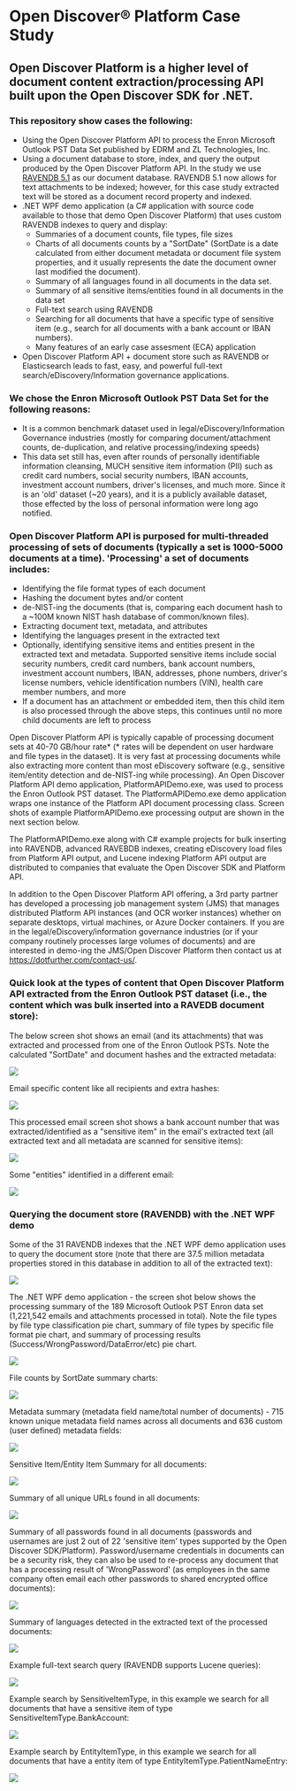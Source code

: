 # Open Discover® Platform Case Study
## Open Discover Platform is a higher level of document content extraction/processing API built upon the Open Discover SDK for .NET. 
### This repository show cases the following:
  - Using the Open Discover Platform API to process the Enron Microsoft Outlook PST Data Set published by EDRM and ZL Technologies, Inc.   
  - Using a document database to store, index, and query the output produced by the Open Discover Platform API. In the study we use [RAVENDB 5.1](https://ravendb.net/) as our document database. RAVENDB 5.1 now allows for text attachments to be indexed; however, for this case study extracted text will be stored as a document record property and indexed. 
  - .NET WPF demo application (a C# application with source code available to those that demo Open Discover Platform) that uses custom RAVENDB indexes to query and display:
     - Summaries of a document counts, file types, file sizes
     - Charts of all documents counts by a "SortDate" (SortDate is a date calculated from either document metadata or document file system properties, and it usually represents the date the document owner last modified the document).
     - Summary of all languages found in all documents in the data set.
     - Summary of all sensitive items/entities found in all documents in the data set
     - Full-text search using RAVENDB
     - Searching for all documents that have a specific type of sensitive item (e.g., search for all documents with a bank account or IBAN numbers).
     - Many features of an early case assesment (ECA) application
  - Open Discover Platform API + document store such as RAVENDB or Elasticsearch leads to fast, easy, and powerful full-text search/eDiscovery/Information governance applications.   
### We chose the Enron Microsoft Outlook PST Data Set for the following reasons:
- It is a common benchmark dataset used in legal/eDiscovery/Information Governance industries (mostly for comparing document/attachment counts, de-duplication, and relative processing/indexing speeds)
- This data set still has, even after rounds of personally identifiable information cleansing, MUCH sensitive item information (PII) such as credit card numbers, social security numbers, IBAN accounts, investment account numbers, driver's licenses, and much more. Since it is an 'old' dataset (~20 years), and it is a publicly available dataset, those effected by the loss of personal information were long ago notified.
### Open Discover Platform API is purposed for multi-threaded processing of sets of documents (typically a set is 1000-5000 documents at a time). 'Processing' a set of documents includes:
- Identifying the file format types of each document
- Hashing the document bytes and/or content
- de-NIST-ing the documents (that is, comparing each document hash to a ~100M known NIST hash database of common/known files). 
- Extracting document text, metadata, and attributes
- Identifying the languages present in the extracted text
- Optionally, identifying sensitive items and entities present in the extracted text and metadata. Supported sensitive items include social security numbers, credit card numbers, bank account numbers, investment account numbers, IBAN, addresses, phone numbers, driver's license numbers, vehicle identification numbers (VIN), health care member numbers, and more
- If a document has an attachment or embedded item, then this child item is also processed through the above steps, this continues until no more child documents are left to process

Open Discover Platform API is typically capable of processing document sets at 40-70 GB/hour rate* (* rates will be dependent on user hardware and file types in the dataset). It is very fast at processing documents while also extracting more content than most eDiscovery software (e.g., sensitive item/entity detection and de-NIST-ing while processing).
An Open Discover Platform API demo application, PlatformAPIDemo.exe, was used to process the Enron Outlook PST dataset. The PlatformAPIDemo.exe demo application wraps one instance of the Platform API document processing class. Screen shots of example PlatformAPIDemo.exe processing output are shown in the next section below. 

The PlatformAPIDemo.exe along with C# example projects for bulk inserting into RAVENDB, advanced RAVEBDB indexes, creating eDiscovery load files from Platform API output, and Lucene indexing Platform API output are distributed to companies that evaluate the Open Discover SDK and Platform API. 

In addition to the Open Discover Platform API offering, a 3rd party partner has developed a processing job management system (JMS) that manages distributed Platform API instances (and OCR worker instances) whether on separate desktops, virtual machines, or Azure Docker containers. If you are in the legal/eDiscovery/information governance industries (or if your company routinely processes large volumes of documents) and are interested in demo-ing the JMS/Open Discover Platform then contact us at https://dotfurther.com/contact-us/.

### Quick look at the types of content that Open Discover Platform API extracted from the Enron Outlook PST dataset (i.e., the content which was bulk inserted into a RAVEDB document store):
The below screen shot shows an email (and its attachments) that was extracted and processed from one of the Enron Outlook PSTs. Note the calculated "SortDate" and document hashes and the extracted metadata:

<img src="Image1.jpg">

Email specific content like all recipients and extra hashes:

<img src="Image2.jpg">

This processed email screen shot shows a bank account number that was extracted/identified as a "sensitive item" in the email's extracted text (all extracted text and all metadata are scanned for sensitive items):

<img src="image3.jpg">

Some "entities" identified in a different email:

<img src="image4.jpg">

### Querying the document store (RAVENDB) with the .NET WPF demo

Some of the 31 RAVENDB indexes that the .NET WPF demo application uses to query the document store (note that there are 37.5 million metadata properties stored in this database in addition to all of the extracted text):

<img src="image5.jpg">

The .NET WPF demo application - the screen shot below shows the processing summary of the 189 Microsoft Outlook PST Enron data set (1,221,542 emails and attachments processed in total). Note the file types by file type classification pie chart, summary of file types by specific file format pie chart, and summary of processing results (Success/WrongPassword/DataError/etc) pie chart. 

<img src="image6.jpg">

File counts by SortDate summary charts:

<img src="image7.jpg">

Metadata summary (metadata field name/total number of documents) - 715 known unique metadata field names across all documents and 636 custom (user defined) metadata fields:

<img src="image8.jpg">

Sensitive Item/Entity Item Summary for all documents:

<img src="image9.jpg">

Summary of all unique URLs found in all documents:

<img src="image10.jpg">

Summary of all passwords found in all documents (passwords and usernames are just 2 out of 22 'sensitive item' types supported by the Open Discover SDK/Platform). Password/username credentials in documents can be a security risk, they can also be used to re-process any document that has a processing result of 'WrongPassword' (as employees in the same company often email each other passwords to shared encrypted office documents):

<img src="image11.jpg">

Summary of languages detected in the extracted text of the processed documents:

<img src="image12.jpg">

Example full-text search query (RAVENDB supports Lucene queries):

<img src="image13.jpg">

Example search by SensitiveItemType, in this example we search for all documents that have a sensitive item of type SensitiveItemType.BankAccount:

<img src="image14.jpg">

Example search by EntityItemType, in this example we search for all documents that have a entity item of type EntityItemType.PatientNameEntry:

<img src="image15.jpg">



